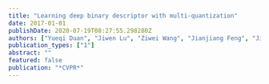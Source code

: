 ```yaml
---
title: "Learning deep binary descriptor with multi-quantization"
date: 2017-01-01
publishDate: 2020-07-19T08:27:55.298280Z
authors: ["Yueqi Duan", "Jiwen Lu", "Ziwei Wang", "Jianjiang Feng", "Jie Zhou"]
publication_types: ["1"]
abstract: ""
featured: false
publication: "*CVPR*"
---
```


